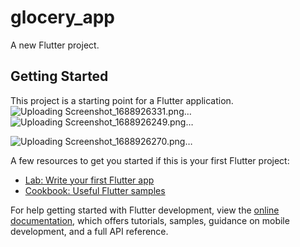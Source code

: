 # glocery_app

A new Flutter project.

## Getting Started

This project is a starting point for a Flutter application.
![Uploading Screenshot_1688926331.png…]()
![Uploading Screenshot_1688926249.png…]()

![Uploading Screenshot_1688926270.png…]()


A few resources to get you started if this is your first Flutter project:

- [Lab: Write your first Flutter app](https://docs.flutter.dev/get-started/codelab)
- [Cookbook: Useful Flutter samples](https://docs.flutter.dev/cookbook)

For help getting started with Flutter development, view the
[online documentation](https://docs.flutter.dev/), which offers tutorials,
samples, guidance on mobile development, and a full API reference.
